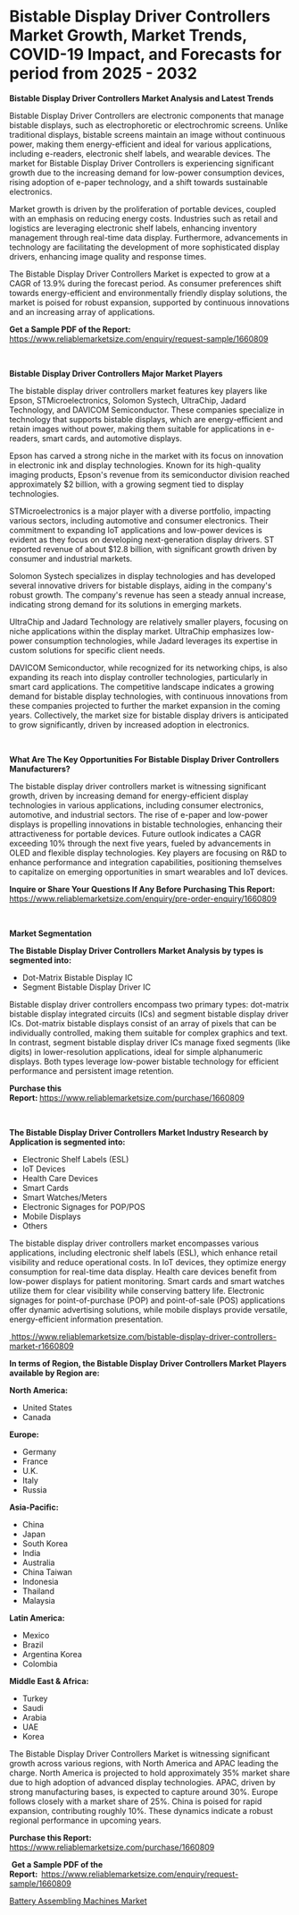 <p><h1>Bistable Display Driver Controllers Market Growth, Market Trends, COVID-19 Impact, and Forecasts for period from 2025 - 2032</h1></p><p><strong>Bistable Display Driver Controllers Market Analysis and Latest Trends</strong></p>
<p><p>Bistable Display Driver Controllers are electronic components that manage bistable displays, such as electrophoretic or electrochromic screens. Unlike traditional displays, bistable screens maintain an image without continuous power, making them energy-efficient and ideal for various applications, including e-readers, electronic shelf labels, and wearable devices. The market for Bistable Display Driver Controllers is experiencing significant growth due to the increasing demand for low-power consumption devices, rising adoption of e-paper technology, and a shift towards sustainable electronics.</p><p>Market growth is driven by the proliferation of portable devices, coupled with an emphasis on reducing energy costs. Industries such as retail and logistics are leveraging electronic shelf labels, enhancing inventory management through real-time data display. Furthermore, advancements in technology are facilitating the development of more sophisticated display drivers, enhancing image quality and response times. </p><p>The Bistable Display Driver Controllers Market is expected to grow at a CAGR of 13.9% during the forecast period. As consumer preferences shift towards energy-efficient and environmentally friendly display solutions, the market is poised for robust expansion, supported by continuous innovations and an increasing array of applications.</p></p>
<p><strong>Get a Sample PDF of the Report:&nbsp;</strong> <a href="https://www.reliablemarketsize.com/enquiry/request-sample/1660809?utm_campaign=1133&utm_medium=2&utm_source=Github&utm_content=ia&utm_term=17012025&utm_id=bistable-display-driver-controllers">https://www.reliablemarketsize.com/enquiry/request-sample/1660809</a></p>
<p>&nbsp;</p>
<p><strong>Bistable Display Driver Controllers Major Market Players</strong></p>
<p><p>The bistable display driver controllers market features key players like Epson, STMicroelectronics, Solomon Systech, UltraChip, Jadard Technology, and DAVICOM Semiconductor. These companies specialize in technology that supports bistable displays, which are energy-efficient and retain images without power, making them suitable for applications in e-readers, smart cards, and automotive displays.</p><p>Epson has carved a strong niche in the market with its focus on innovation in electronic ink and display technologies. Known for its high-quality imaging products, Epson's revenue from its semiconductor division reached approximately $2 billion, with a growing segment tied to display technologies.</p><p>STMicroelectronics is a major player with a diverse portfolio, impacting various sectors, including automotive and consumer electronics. Their commitment to expanding IoT applications and low-power devices is evident as they focus on developing next-generation display drivers. ST reported revenue of about $12.8 billion, with significant growth driven by consumer and industrial markets.</p><p>Solomon Systech specializes in display technologies and has developed several innovative drivers for bistable displays, aiding in the company's robust growth. The company's revenue has seen a steady annual increase, indicating strong demand for its solutions in emerging markets.</p><p>UltraChip and Jadard Technology are relatively smaller players, focusing on niche applications within the display market. UltraChip emphasizes low-power consumption technologies, while Jadard leverages its expertise in custom solutions for specific client needs.</p><p>DAVICOM Semiconductor, while recognized for its networking chips, is also expanding its reach into display controller technologies, particularly in smart card applications. The competitive landscape indicates a growing demand for bistable display technologies, with continuous innovations from these companies projected to further the market expansion in the coming years. Collectively, the market size for bistable display drivers is anticipated to grow significantly, driven by increased adoption in electronics.</p></p>
<p>&nbsp;</p>
<p><strong>What Are The Key Opportunities For Bistable Display Driver Controllers Manufacturers?</strong></p>
<p><p>The bistable display driver controllers market is witnessing significant growth, driven by increasing demand for energy-efficient display technologies in various applications, including consumer electronics, automotive, and industrial sectors. The rise of e-paper and low-power displays is propelling innovations in bistable technologies, enhancing their attractiveness for portable devices. Future outlook indicates a CAGR exceeding 10% through the next five years, fueled by advancements in OLED and flexible display technologies. Key players are focusing on R&D to enhance performance and integration capabilities, positioning themselves to capitalize on emerging opportunities in smart wearables and IoT devices.</p></p>
<p><strong>Inquire or Share Your Questions If Any Before Purchasing This Report:</strong> <a href="https://www.reliablemarketsize.com/enquiry/pre-order-enquiry/1660809?utm_campaign=1133&utm_medium=2&utm_source=Github&utm_content=ia&utm_term=17012025&utm_id=bistable-display-driver-controllers">https://www.reliablemarketsize.com/enquiry/pre-order-enquiry/1660809</a></p>
<p>&nbsp;</p>
<p><strong>Market Segmentation</strong></p>
<p><strong>The Bistable Display Driver Controllers Market Analysis by types is segmented into:</strong></p>
<p><ul><li>Dot-Matrix Bistable Display IC</li><li>Segment Bistable Display Driver IC</li></ul></p>
<p><p>Bistable display driver controllers encompass two primary types: dot-matrix bistable display integrated circuits (ICs) and segment bistable display driver ICs. Dot-matrix bistable displays consist of an array of pixels that can be individually controlled, making them suitable for complex graphics and text. In contrast, segment bistable display driver ICs manage fixed segments (like digits) in lower-resolution applications, ideal for simple alphanumeric displays. Both types leverage low-power bistable technology for efficient performance and persistent image retention.</p></p>
<p><strong>Purchase this Report:&nbsp;</strong><a href="https://www.reliablemarketsize.com/purchase/1660809?utm_campaign=1133&utm_medium=2&utm_source=Github&utm_content=ia&utm_term=17012025&utm_id=bistable-display-driver-controllers">https://www.reliablemarketsize.com/purchase/1660809</a></p>
<p>&nbsp;</p>
<p><strong>The Bistable Display Driver Controllers Market Industry Research by Application is segmented into:</strong></p>
<p><ul><li>Electronic Shelf Labels (ESL)</li><li>IoT Devices</li><li>Health Care Devices</li><li>Smart Cards</li><li>Smart Watches/Meters</li><li>Electronic Signages for POP/POS</li><li>Mobile Displays</li><li>Others</li></ul></p>
<p><p>The bistable display driver controllers market encompasses various applications, including electronic shelf labels (ESL), which enhance retail visibility and reduce operational costs. In IoT devices, they optimize energy consumption for real-time data display. Health care devices benefit from low-power displays for patient monitoring. Smart cards and smart watches utilize them for clear visibility while conserving battery life. Electronic signages for point-of-purchase (POP) and point-of-sale (POS) applications offer dynamic advertising solutions, while mobile displays provide versatile, energy-efficient information presentation.</p></p>
<p><a href="https://www.reliablemarketsize.com/bistable-display-driver-controllers-market-r1660809?utm_campaign=1133&utm_medium=2&utm_source=Github&utm_content=ia&utm_term=17012025&utm_id=bistable-display-driver-controllers">&nbsp;https://www.reliablemarketsize.com/bistable-display-driver-controllers-market-r1660809</a></p>
<p><strong>In terms of Region, the Bistable Display Driver Controllers Market Players available by Region are:</strong></p>
<p>
    <p> <strong> North America: </strong>
        <ul>
            <li>United States</li>
            <li>Canada</li>
        </ul>
        </p> 
    <p> <strong> Europe: </strong>
        <ul>
            <li>Germany</li>
            <li>France</li>
            <li>U.K.</li>
            <li>Italy</li>
            <li>Russia</li>
        </ul>
        </p> 
    <p> <strong> Asia-Pacific: </strong>
        <ul>
            <li>China</li>
            <li>Japan</li>
            <li>South Korea</li>
            <li>India</li>
            <li>Australia</li>
            <li>China Taiwan</li>
            <li>Indonesia</li>
            <li>Thailand</li>
            <li>Malaysia</li>
        </ul>
        </p> 
    <p> <strong> Latin America: </strong>
        <ul>
            <li>Mexico</li>
            <li>Brazil</li>
            <li>Argentina Korea</li>
            <li>Colombia</li>
        </ul>
        </p> 
    <p> <strong> Middle East & Africa: </strong>
        <ul>
            <li>Turkey</li>
            <li>Saudi</li>
            <li>Arabia</li>
            <li>UAE</li>
            <li>Korea</li>
        </ul>
    </p>
    </p>
<p><p>The Bistable Display Driver Controllers Market is witnessing significant growth across various regions, with North America and APAC leading the charge. North America is projected to hold approximately 35% market share due to high adoption of advanced display technologies. APAC, driven by strong manufacturing bases, is expected to capture around 30%. Europe follows closely with a market share of 25%. China is poised for rapid expansion, contributing roughly 10%. These dynamics indicate a robust regional performance in upcoming years.</p></p>
<p><strong>Purchase this Report: </strong><a href="https://www.reliablemarketsize.com/purchase/1660809?utm_campaign=1133&utm_medium=2&utm_source=Github&utm_content=ia&utm_term=17012025&utm_id=bistable-display-driver-controllers">https://www.reliablemarketsize.com/purchase/1660809</a></p>
<p>&nbsp;<strong>Get a Sample PDF of the Report:&nbsp;&nbsp;</strong><a href="https://www.reliablemarketsize.com/enquiry/request-sample/1660809?utm_campaign=1133&utm_medium=2&utm_source=Github&utm_content=ia&utm_term=17012025&utm_id=bistable-display-driver-controllers">https://www.reliablemarketsize.com/enquiry/request-sample/1660809</a></p>
<p><strong></strong></p>
<p><p><a href="https://github.com/WillieWoodard/Market-Research-Report-List-7/blob/main/battery-assembling-machines-market.md?utm_campaign=1133&utm_medium=2&utm_source=Github&utm_content=ia&utm_term=17012025&utm_id=bistable-display-driver-controllers">Battery Assembling Machines Market</a></p></p>